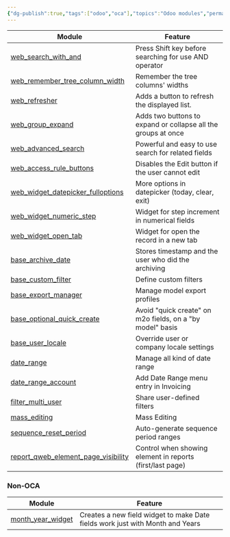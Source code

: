 ```yaml
---
{"dg-publish":true,"tags":["odoo","oca"],"topics":"Odoo modules","permalink":"/odoo/ux-modules/","dgPassFrontmatter":true}
---
```


| Module                                                                                                                       | Feature                                                       |
| ---------------------------------------------------------------------------------------------------------------------------- | ------------------------------------------------------------- |
| [web_search_with_and](https://github.com/OCA/web/tree/14.0/web_search_with_and)                                              | Press Shift key before searching for use AND operator         |
| [web_remember_tree_column_width](https://github.com/OCA/web/tree/14.0/web_remember_tree_column_width)                        | Remember the tree columns' widths                             |
| [web_refresher](https://github.com/OCA/web/tree/14.0/web_refresher)                                                          | Adds a button to refresh the displayed list.                  |
| [web_group_expand](https://github.com/OCA/web/tree/14.0/web_group_expand)                                                    | Adds two buttons to expand or collapse all the groups at once |
| [web_advanced_search](https://github.com/OCA/web/tree/14.0/web_advanced_search)                                              | Powerful and easy to use search for related fields            |
| [web_access_rule_buttons](https://github.com/OCA/web/tree/14.0/web_access_rule_buttons)                                      | Disables the Edit button if the user cannot edit              |
| [web_widget_datepicker_fulloptions](https://github.com/OCA/web/tree/14.0/web_widget_datepicker_fulloptions)                  | More options in datepicker (today, clear, exit)               |
| [web_widget_numeric_step](https://github.com/OCA/web/tree/14.0/web_widget_numeric_step)                                      | Widget for step increment in numerical fields                 |
| [web_widget_open_tab](https://github.com/OCA/web/tree/14.0/web_widget_open_tab)                                              | Widget for open the record in a new tab                       |
| [base_archive_date](https://github.com/OCA/server-ux/tree/14.0/base_archive_date)                                            | Stores timestamp and the user who did the archiving           |
| [base_custom_filter](https://github.com/OCA/server-ux/tree/14.0/base_custom_filter)                                          | Define custom filters                                         |
| [base_export_manager](https://github.com/OCA/server-ux/tree/14.0/base_export_manager)                                        | Manage model export profiles                                  |
| [base_optional_quick_create](https://github.com/OCA/server-ux/tree/14.0/base_optional_quick_create)                          | Avoid "quick create" on m2o fields, on a "by model" basis     |
| [base_user_locale](https://github.com/OCA/server-ux/tree/14.0/base_user_locale)                                              | Override user or company locale settings                      |
| [date_range](https://github.com/OCA/server-ux/tree/14.0/date_range)                                                          | Manage all kind of date range                                 |
| [date_range_account](https://github.com/OCA/server-ux/tree/14.0/date_range_account)                                          | Add Date Range menu entry in Invoicing                        |
| [filter_multi_user](https://github.com/OCA/server-ux/tree/14.0/filter_multi_user)                                            | Share user-defined filters                                    |
| [mass_editing](https://github.com/OCA/server-ux/tree/14.0/mass_editing)                                                      | Mass Editing                                                  |
| [sequence_reset_period](https://github.com/OCA/server-ux/tree/14.0/sequence_reset_period)                                    | Auto-generate sequence period ranges                          |
| [report_qweb_element_page_visibility](https://github.com/OCA/reporting-engine/tree/14.0/report_qweb_element_page_visibility) | Control when showing element in reports (first/last page)     |

### Non-OCA

| Module                                                                                         | Feature                                                                       |
| ---------------------------------------------------------------------------------------------- | ----------------------------------------------------------------------------- |
| [month_year_widget](https://github.com/JDavidMoreno/month_year_widget) | Creates a new field widget to make Date fields work just with Month and Years | 